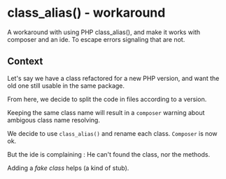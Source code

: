 # class_alias() - workaround

A workaround with using PHP class_alias(), and make it works with composer and an ide. To escape errors signaling that are not.

## Context

Let's say we have a class refactored for a new PHP version, and want the old one still usable in the same package.

From here, we decide to split the code in files according to a version.

Keeping the same class name will result in a `composer` warning about ambigous class name resolving.

We decide to use `class_alias()` and rename each class. `Composer` is now ok.

But the ide is complaining : He can't found the class, nor the methods.

Adding a _fake class_ helps (a kind of stub).